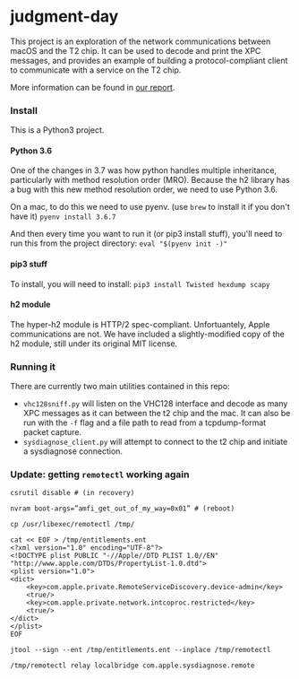 # judgment-day

This project is an exploration of the network communications between macOS and
the T2 chip. It can be used to decode and print the XPC messages, and provides
an example of building a protocol-compliant client to communicate with a
service on the T2 chip.

More information can be found in [our report](https://duo.com/labs/research/apple-t2-xpc).

### Install

This is a Python3 project.

#### Python 3.6

One of the changes in 3.7 was how python handles multiple inheritance,
particularly with method resolution order (MRO). Because the h2 library has a
bug with this new method resolution order, we need to use Python 3.6.

On a mac, to do this we need to use pyenv. (use `brew` to install it if you don't have it)
`pyenv install 3.6.7`

And then every time you want to run it (or pip3 install stuff), you'll need to
run this from the project directory:
`eval "$(pyenv init -)"`

#### pip3 stuff

To install, you will need to install:
```pip3 install Twisted hexdump scapy```

#### h2 module

The hyper-h2 module is HTTP/2 spec-compliant. Unfortuantely, Apple
communications are not. We have included a slightly-modified copy
of the h2 module, still under its original MIT license.

### Running it

There are currently two main utilities contained in this repo:
- `vhc128sniff.py` will listen on the VHC128 interface and decode as many XPC messages as it can between the t2 chip and the mac. It can also be run with the `-f` flag and a file path to read from a tcpdump-format packet capture.
- `sysdiagnose_client.py` will attempt to connect to the t2 chip and initiate a sysdiagnose connection.

### Update: getting `remotectl` working again

```
csrutil disable # (in recovery)
```

```
nvram boot-args=”amfi_get_out_of_my_way=0x01” # (reboot) 
```

```
cp /usr/libexec/remotectl /tmp/

cat << EOF > /tmp/entitlements.ent 
<?xml version="1.0" encoding="UTF-8"?>
<!DOCTYPE plist PUBLIC "-//Apple//DTD PLIST 1.0//EN" "http://www.apple.com/DTDs/PropertyList-1.0.dtd">
<plist version="1.0">
<dict>
	<key>com.apple.private.RemoteServiceDiscovery.device-admin</key>
	<true/>
	<key>com.apple.private.network.intcoproc.restricted</key>
	<true/>
</dict>
</plist>
EOF

jtool --sign --ent /tmp/entitlements.ent --inplace /tmp/remotectl

/tmp/remotectl relay localbridge com.apple.sysdiagnose.remote
```

